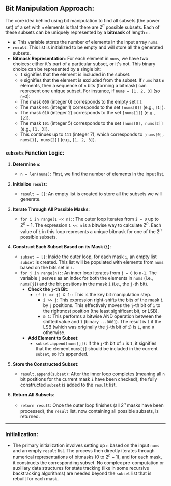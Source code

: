 ## Bit Manipulation Approach:

The core idea behind using bit manipulation to find all subsets (the power set) of a set with `n` elements is that there are $2^n$ possible subsets. Each of these subsets can be uniquely represented by a **bitmask** of length `n`.

* **`n`**: This variable stores the number of elements in the input array `nums`.
* **`result`**: This list is initialized to be empty and will store all the generated subsets.
* **Bitmask Representation**: For each element in `nums`, we have two choices: either it's part of a particular subset, or it's not. This binary choice can be represented by a single bit:
    * `1` signifies that the element is included in the subset.
    * `0` signifies that the element is excluded from the subset.
    If `nums` has `n` elements, then a sequence of `n` bits (forming a bitmask) can represent one unique subset. For instance, if `nums = [1, 2, 3]` (so `n=3`):
    * The mask `000` (integer 0) corresponds to the empty set `[]`.
    * The mask `001` (integer 1) corresponds to the set `[nums[0]]` (e.g., `[1]`).
    * The mask `010` (integer 2) corresponds to the set `[nums[1]]` (e.g., `[2]`).
    * The mask `101` (integer 5) corresponds to the set `[nums[0], nums[2]]` (e.g., `[1, 3]`).
    * This continues up to `111` (integer 7), which corresponds to `[nums[0], nums[1], nums[2]]` (e.g., `[1, 2, 3]`).

### `subsets` Function Logic:

1.  **Determine `n`**:
    * `n = len(nums)`: First, we find the number of elements in the input list.

2.  **Initialize `result`**:
    * `result = []`: An empty list is created to store all the subsets we will generate.

3.  **Iterate Through All Possible Masks**:
    * `for i in range(1 << n):`: The outer loop iterates from `i = 0` up to $2^n - 1$. The expression `1 << n` is a bitwise way to calculate $2^n$. Each value of `i` in this loop represents a unique bitmask for one of the $2^n$ possible subsets.

4.  **Construct Each Subset Based on its Mask (`i`)**:
    * `subset = []`: Inside the outer loop, for each mask `i`, an empty list `subset` is created. This list will be populated with elements from `nums` based on the bits set in `i`.
    * `for j in range(n):`: An inner loop iterates from `j = 0` to `n-1`. The variable `j` serves as an index for both the elements in `nums` (i.e., `nums[j]`) and the bit positions in the mask `i` (i.e., the `j`-th bit).
        * **Check the `j`-th Bit**:
            * `if (i >> j) & 1:`: This is the key bit manipulation step.
                * `i >> j`: This expression right-shifts the bits of the mask `i` by `j` positions. This effectively moves the `j`-th bit of `i` to the rightmost position (the least significant bit, or LSB).
                * `& 1`: This performs a bitwise AND operation between the shifted value and `1` (binary `...0001`). The result is `1` if the LSB (which was originally the `j`-th bit of `i`) is `1`, and `0` otherwise.
        * **Add Element to Subset**:
            * `subset.append(nums[j])`: If the `j`-th bit of `i` is `1`, it signifies that the element `nums[j]` should be included in the current `subset`, so it's appended.

5.  **Store the Constructed Subset**:
    * `result.append(subset)`: After the inner loop completes (meaning all `n` bit positions for the current mask `i` have been checked), the fully constructed `subset` is added to the `result` list.

6.  **Return All Subsets**:
    * `return result`: Once the outer loop finishes (all $2^n$ masks have been processed), the `result` list, now containing all possible subsets, is returned.

---
### Initialization:

* The primary initialization involves setting up `n` based on the input `nums` and an empty `result` list. The process then directly iterates through numerical representations of bitmasks ($0$ to $2^n-1$), and for each mask, it constructs the corresponding subset. No complex pre-computation or auxiliary data structures for state tracking (like in some recursive backtracking algorithms) are needed beyond the `subset` list that is rebuilt for each mask.